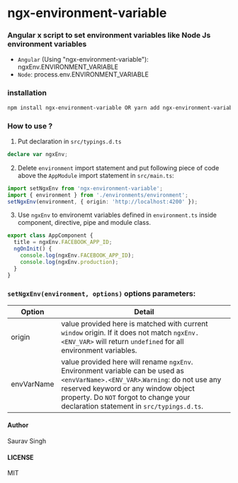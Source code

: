# ngx-environment-variable

### Angular x script to set environment variables like Node Js environment variables

* `Angular` (Using "ngx-environment-variable"): ngxEnv.ENVIRONMENT_VARIABLE
* `Node`: process.env.ENVIRONMENT_VARIABLE

### installation

```txt
npm install ngx-environment-variable OR yarn add ngx-environment-variable
```

### How to use ?

1.  Put declaration in `src/typings.d.ts`

```ts
declare var ngxEnv;
```

2.  Delete `environment` import statement and put following piece of code above the `AppModule` import statement in `src/main.ts`:

```ts
import setNgxEnv from 'ngx-environment-variable';
import { environment } from './environments/environment';
setNgxEnv(environment, { origin: 'http://localhost:4200' });
```

3.  Use `ngxEnv` to environemt variables defined in `environment.ts` inside component, directive, pipe and module class.

```ts
export class AppComponent {
  title = ngxEnv.FACEBOOK_APP_ID;
  ngOnInit() {
    console.log(ngxEnv.FACEBOOK_APP_ID);
    console.log(ngxEnv.production);
  }
}
```

### `setNgxEnv(environment, options)` options parameters:

| Option     | Detail                                                                                                                                                                                                                                                       |
| ---------- | ------------------------------------------------------------------------------------------------------------------------------------------------------------------------------------------------------------------------------------------------------------ |
| origin     | value provided here is matched with current `window` origin. If it does not match `ngxEnv.<ENV_VAR>` will return `undefined` for all environment variables.                                                                                                  |
| envVarName | value provided here will rename `ngxEnv`. Environment variable can be used as `<envVarName>.<ENV_VAR>`.`Warning`: do not use any reserved keyword or any window object property. Do `NOT` forgot to change your declaration statement in `src/typings.d.ts`. |

#### Author

Saurav Singh

#### LICENSE

MIT
